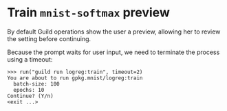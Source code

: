 # Train `mnist-softmax` preview

By default Guild operations show the user a preview, allowing her to
review the setting before continuing.

Because the prompt waits for user input, we need to terminate the
process using a timeout:

    >>> run("guild run logreg:train", timeout=2)
    You are about to run gpkg.mnist/logreg:train
      batch-size: 100
      epochs: 10
    Continue? (Y/n)
    <exit ...>
